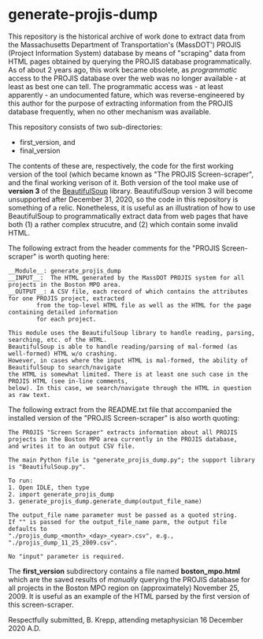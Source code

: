 # generate-projis-dump

This repository is the historical archive of work done to extract data from the Massachusetts Department of Transportation's (MassDOT')
PROJIS (Project Information System) database by means of "scraping" data from HTML pages obtained by querying the PROJIS database
programmatically. As of about 2 years ago, this work became obsolete, as _programmatic_ access to the PROJIS database over the web
was no longer available - at least as best one can tell. The programmatic access was - at least apparently - an undocumented fature,
which was reverse-engineered by this author for the purpose of extracting information from the PROJIS database frequently, when
no other mechanism was available.

This repository consists of two sub-directories:
* first_version, and
* final_version

The contents of these are, respectively, the code for the first working version of the tool (which became known
as "The PROJIS Screen-scraper", and the final working verison of it. Both version of the tool make use of 
__version 3__ of the [BeautifulSoup](https://www.crummy.com/software/BeautifulSoup/bs4/doc/) library.
BeautifulSoup version 3 will become unsupported after December 31, 2020, so the code in this repository is something
of a relic. Nonetheless, it is useful as an illustration of how to use BeautifulSoup to programmatically extract
data from web pages that have both (1) a rather complex strucutre, and (2) which contain some invalid HTML.

The following extract from the header comments for the "PROJIS Screen-scraper" is worth quoting here:

```
__Module__: generate_projis_dump  
__INPUT__:  The HTML generated by the MassDOT PROJIS system for all projects in the Boston MPO area.  
__OUTPUT__: A CSV file, each record of which contains the attributes for one PROJIS project, extracted
        from the top-level HTML file as well as the HTML for the page containing detailed information
        for each project.

This module uses the BeautifulSoup library to handle reading, parsing, searching, etc. of the HTML.
BeautifulSoup is able to handle reading/parsing of mal-formed (as well-formed) HTML w/o crashing.
However, in cases where the input HTML is mal-formed, the ability of BeautifulSoup to search/navigate
the HTML is somewhat limited. There is at least one such case in the PROJIS HTML (see in-line comments,
below). In this case, we search/navigate through the HTML in question as raw text.
```

The following extract from the README.txt file that accompanied the installed version of the "PROJIS Screen-scraper" is also worth quoting:

```
The PROJIS "Screen Scraper" extracts information about all PROJIS projects in the Boston MPO area currently in the PROJIS database,
and writes it to an output CSV file. 

The main Python file is "generate_projis_dump.py"; the support library is "BeautifulSoup.py".

To run:
1. Open IDLE, then type
2. import generate_projis_dump
3. generate_projis_dump.generate_dump(output_file_name)

The output_file name parameter must be passed as a quoted string.  
If "" is passed for the output_file_name parm, the output file defaults to   
"./projis_dump_<month>_<day>_<year>.csv", e.g., "./projis_dump_11_25_2009.csv".  

No "input" parameter is required.
```

The __first_version__ subdirectory contains a file named __boston_mpo.html__ which are the saved results of _manually_ querying the PROJIS database for
all projects in the Boston MPO region on (approximately) November 25, 2009. It is useful as an example of the HTML parsed by the first version of this
screen-scraper.

Respectfully submitted,
B. Krepp, attending metaphysician
16 December 2020 A.D.
